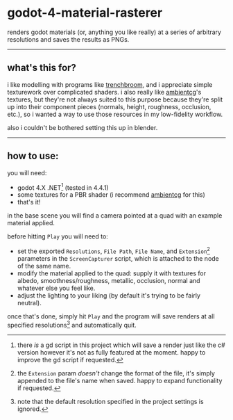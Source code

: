 # godot-4-material-rasterer

renders godot materials (or, anything you like really) at a series of arbitrary resolutions and saves the results as PNGs.

***

## what's this for?

i like modelling with programs like [trenchbroom](https://trenchbroom.github.io/), and i appreciate simple texturework over complicated shaders. i also really like [ambientcg](https://ambientcg.com/)'s textures, but they're not always suited to this purpose because they're split up into their component pieces (normals, height, roughness, occlusion, etc.), so i wanted a way to use those resources in my low-fidelity workflow.

also i couldn't be bothered setting this up in blender.

***

## how to use:

you will need:
- godot 4.X .NET[^1] (tested in 4.4.1)
- some textures for a PBR shader (i recommend [ambientcg](https://ambientcg.com/) for this)
- that's it!

in the base scene you will find a camera pointed at a quad with an example material applied.

before hitting `Play` you will need to: 
- set the exported `Resolutions`, `File Path`, `File Name`, and `Extension`[^2] parameters in the `ScreenCapturer` script, which is attached to the node of the same name.
- modify the material applied to the quad: supply it with textures for albedo, smoothness/roughness, metallic, occlusion, normal and whatever else you feel like.
- adjust the lighting to your liking (by default it's trying to be fairly neutral).

once that's done, simply hit `Play` and the program will save renders at all specified resolutions[^3] and automatically quit.

[^1]: there *is* a gd script in this project which will save a render just like the c# version however it's not as fully featured at the moment. happy to improve the gd script if requested.

[^2]: the `Extension` param *doesn't* change the format of the file, it's simply appended to the file's name when saved. happy to expand functionality if requested.

[^3]: note that the default resolution specified in the project settings is ignored.


